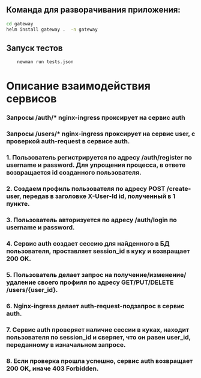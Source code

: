 ## Команда для разворачивания приложения:
```bash
cd gateway
helm install gateway .  -n gateway
```

## Запуск тестов
```bash
    newman run tests.json
```

# Описание взаимодействия сервисов

### Запросы /auth/* nginx-ingress проксирует на сервис auth
### Запросы /users/* nginx-ingress проксирует на сервис user, с проверкой auth-request в сервисе auth.

### 1. Пользователь регистрируется по адресу /auth/register по username и password. Для упрощения процесса, в ответе возвращается id созданного пользователя.
### 2. Создаем профиль пользователя по адресу POST /create-user, передав в заголовке X-User-Id id, полученный в 1 пункте.
### 3. Пользователь авторизуется по адресу /auth/login по username и password.
### 4. Сервис auth создает сессию для найденного в БД пользователя, проставляет session_id в куку и возвращает 200 OK.
### 5. Пользователь делает запрос на получение/изменение/удаление своего профиля по адресу GET/PUT/DELETE /users/{user_id}. 
### 6. Nginx-ingress делает auth-request-подзапрос в сервис auth.
### 7. Сервис auth проверяет наличие сессии в куках, находит пользователя по session_id и сверяет, что он равен user_id, переданному в изначальном запросе.
### 8. Если проверка прошла успешно, сервис auth возвращает 200 OK, иначе 403 Forbidden.